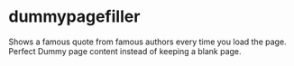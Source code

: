 # dummypagefiller
Shows a famous quote from famous authors every time you load the page. Perfect Dummy page content instead of keeping a blank page.
